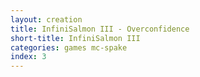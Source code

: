 ```yaml
---
layout: creation
title: InfiniSalmon III - Overconfidence
short-title: InfiniSalmon III
categories: games mc-spake
index: 3
---
```

